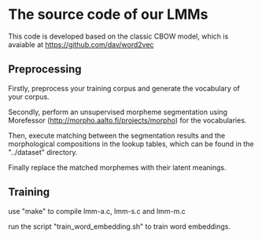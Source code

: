 # The source code of our LMMs
This code is developed based on the classic CBOW model, which is avaiable at https://github.com/dav/word2vec

## Preprocessing

Firstly, preprocess your training corpus and generate the vocabulary of your corpus.

Secondly, perform an unsupervised morpheme segmentation using Morefessor (http://morpho.aalto.fi/projects/morpho) for the vocabularies.

Then, execute matching between the segmentation results and the morphological compositions in the lookup tables, which can be found in the "../dataset" directory.

Finally replace the matched morphemes with their latent meanings.

## Training

use "make" to compile lmm-a.c, lmm-s.c and lmm-m.c

run the script "train_word_embedding.sh" to train word embeddings.
